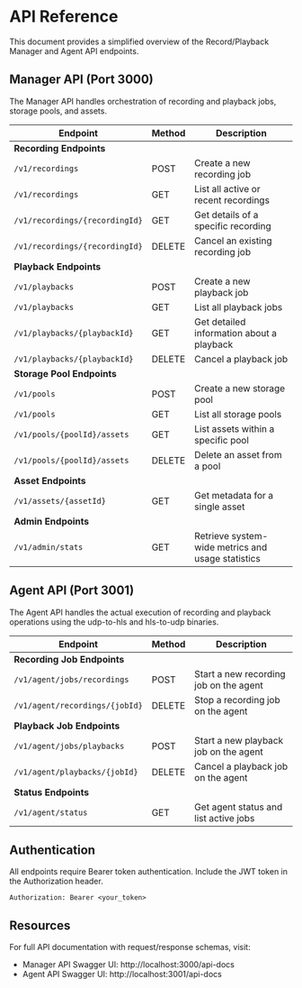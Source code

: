 # API Reference

This document provides a simplified overview of the Record/Playback Manager and Agent API endpoints.

## Manager API (Port 3000)

The Manager API handles orchestration of recording and playback jobs, storage pools, and assets.

| Endpoint | Method | Description |
|----------|--------|-------------|
| **Recording Endpoints** |  |  |
| `/v1/recordings` | POST | Create a new recording job |
| `/v1/recordings` | GET | List all active or recent recordings |
| `/v1/recordings/{recordingId}` | GET | Get details of a specific recording |
| `/v1/recordings/{recordingId}` | DELETE | Cancel an existing recording job |
| **Playback Endpoints** |  |  |
| `/v1/playbacks` | POST | Create a new playback job |
| `/v1/playbacks` | GET | List all playback jobs |
| `/v1/playbacks/{playbackId}` | GET | Get detailed information about a playback |
| `/v1/playbacks/{playbackId}` | DELETE | Cancel a playback job |
| **Storage Pool Endpoints** |  |  |
| `/v1/pools` | POST | Create a new storage pool |
| `/v1/pools` | GET | List all storage pools |
| `/v1/pools/{poolId}/assets` | GET | List assets within a specific pool |
| `/v1/pools/{poolId}/assets` | DELETE | Delete an asset from a pool |
| **Asset Endpoints** |  |  |
| `/v1/assets/{assetId}` | GET | Get metadata for a single asset |
| **Admin Endpoints** |  |  |
| `/v1/admin/stats` | GET | Retrieve system-wide metrics and usage statistics |

## Agent API (Port 3001)

The Agent API handles the actual execution of recording and playback operations using the udp-to-hls and hls-to-udp binaries.

| Endpoint | Method | Description |
|----------|--------|-------------|
| **Recording Job Endpoints** |  |  |
| `/v1/agent/jobs/recordings` | POST | Start a new recording job on the agent |
| `/v1/agent/recordings/{jobId}` | DELETE | Stop a recording job on the agent |
| **Playback Job Endpoints** |  |  |
| `/v1/agent/jobs/playbacks` | POST | Start a new playback job on the agent |
| `/v1/agent/playbacks/{jobId}` | DELETE | Cancel a playback job on the agent |
| **Status Endpoints** |  |  |
| `/v1/agent/status` | GET | Get agent status and list active jobs |

## Authentication

All endpoints require Bearer token authentication. Include the JWT token in the Authorization header.

```
Authorization: Bearer <your_token>
```

## Resources

For full API documentation with request/response schemas, visit:
- Manager API Swagger UI: http://localhost:3000/api-docs
- Agent API Swagger UI: http://localhost:3001/api-docs